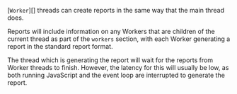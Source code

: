 <!-- YAML
changes:
  - version:
      - v13.9.0
      - v12.16.2
    pr-url: https://github.com/nodejs/node/pull/31386
    description: Workers are now included in the report.
-->

[`Worker`][] threads can create reports in the same way that the main thread
does.

Reports will include information on any Workers that are children of the current
thread as part of the `workers` section, with each Worker generating a report
in the standard report format.

The thread which is generating the report will wait for the reports from Worker
threads to finish. However, the latency for this will usually be low, as both
running JavaScript and the event loop are interrupted to generate the report.



